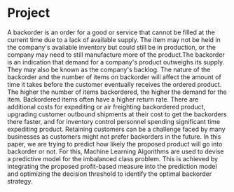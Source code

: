 # Project
A backorder is an order for a good or service that cannot be filled at the current time due to a lack  of available supply. The item may not be held in the company's available inventory but could still  be in production, or the company may need to still manufacture more of the product.The  backorder is an indication that demand for a company's product outweighs its supply. They may  also be known as the company's backlog.  The nature of the backorder and the number of items on backorder will affect the amount of time  it takes before the customer eventually receives the ordered product. The higher the number of  items backordered, the higher the demand for the item. Backordered items often have a higher return rate. There are additional costs for expediting or  air freighting backordered product, upgrading customer outbound shipments at their cost to get  the backorders there faster, and for inventory control personnel spending significant time  expediting product. Retaining customers can be a challenge faced by many businesses as  customers might not prefer backorders in the future.  In this paper, we are trying to predict how likely the proposed product will go into backorder  or not. For this, Machine Learning Algorithms are used to devise a predictive model for the  imbalanced class problem. This is achieved by integrating the proposed profit-based measure  into the prediction model and optimizing the decision threshold to identify the optimal  backorder strategy. 
